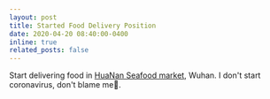 ```yaml
---
layout: post
title: Started Food Delivery Position
date: 2020-04-20 08:40:00-0400
inline: true
related_posts: false
---
```


Start delivering food in [HuaNan Seafood market](https://en.wikipedia.org/wiki/Huanan_Seafood_Wholesale_Market), Wuhan.
I don't start coronavirus, don't blame me🤣.